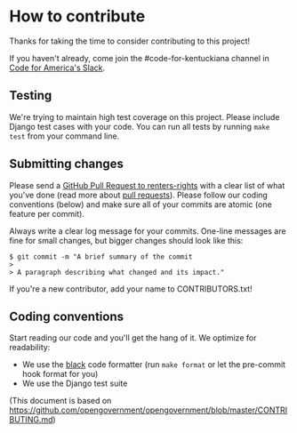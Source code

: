 # How to contribute

Thanks for taking the time to consider contributing to this project!

If you haven't already, come join the #code-for-kentuckiana channel in [Code for America's Slack](http://slack.codeforamerica.org).

## Testing

We're trying to maintain high test coverage on this project.
Please include Django test cases with your code.
You can run all tests by running `make test` from your command line.

## Submitting changes

Please send a [GitHub Pull Request to renters-rights](https://github.com/codeforkyana/renters-rights/pull/new/master) with a clear list of what you've done (read more about [pull requests](http://help.github.com/pull-requests/)). Please follow our coding conventions (below) and make sure all of your commits are atomic (one feature per commit).

Always write a clear log message for your commits. One-line messages are fine for small changes, but bigger changes should look like this:

    $ git commit -m "A brief summary of the commit
    > 
    > A paragraph describing what changed and its impact."

If you're a new contributor, add your name to CONTRIBUTORS.txt!

## Coding conventions

Start reading our code and you'll get the hang of it. We optimize for readability:

  * We use the [black](https://github.com/psf/black) code formatter (run `make format` or let the pre-commit hook format for you)
  * We use the Django test suite


(This document is based on https://github.com/opengovernment/opengovernment/blob/master/CONTRIBUTING.md)